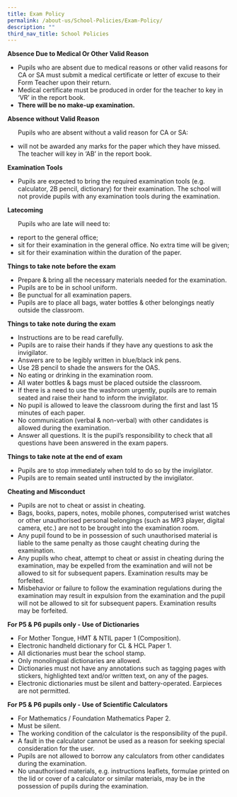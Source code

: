 ```yaml
---
title: Exam Policy
permalink: /about-us/School-Policies/Exam-Policy/
description: ""
third_nav_title: School Policies
---
```

<b>Absence Due to Medical Or Other Valid Reason</b>  
<ul>
  <li>Pupils who are absent due to medical reasons or other valid reasons for CA or SA must submit a medical certificate or letter of excuse to their Form Teacher upon their return.</li>
  <li>Medical certificate must be produced in order for the teacher to key in ‘VR’ in the report book.</li>
  <li><b>There will be no make-up examination.</b></li>
</ul>  

<b>Absence without Valid Reason</b>   
<ul>
  <p>Pupils who are absent without a valid reason for CA or SA: </p>
  <li>will not be awarded any marks for the paper which they have missed. The teacher will key in ‘AB’ in the report book.</li>
</ul>
    
<b>Examination Tools</b>  
<ul>
  <li>Pupils are expected to bring the required examination tools (e.g. calculator, 2B pencil, dictionary) for their examination. The school will not provide pupils with any examination tools during the examination.</li>
</ul>

<b>Latecoming</b> 
<ul>
 <p>Pupils who are late will need to:</p>
  <li>report to the general office;</li>
  <li>sit for their examination in the general office. No extra time will be given;</li>
  <li>sit for their examination within the duration of the paper.</li>
</ul>

<b>Things to take note before the exam</b>   
<ul>
  <li>Prepare & bring all the necessary materials needed for the examination.</li>
  <li>Pupils are to be in school uniform.</li>
  <li>Be punctual for all examination papers.</li>
  <li>Pupils are to place all bags, water bottles & other belongings neatly outside the classroom.</li>
</ul>


<b>Things to take note during the exam</b>
<ul>
  <li>Instructions are to be read carefully.</li>
  <li>Pupils are to raise their hands if they have any questions to ask the invigilator.</li>
  <li>Answers are to be legibly written in blue/black ink pens.</li>
  <li>Use 2B pencil to shade the answers for the OAS.</li>
  <li>No eating or drinking in the examination room. </li>
  <li>All water bottles & bags must be placed outside the classroom.</li>
  <li>If there is a need to use the washroom urgently, pupils are to remain seated and raise their hand to inform the invigilator. </li>
  <li>No pupil is allowed to leave the classroom during the first and last 15 minutes of each paper.</li>
  <li>No communication (verbal & non-verbal) with other candidates is allowed during the examination. </li>
  <li>Answer all questions. It is the pupil’s responsibility to check that all questions have been answered in the exam papers.</li>
</ul>

<b>Things to take note at the end of exam</b>  
<ul>
  <li>Pupils are to stop immediately when told to do so by the invigilator.</li>
  <li>Pupils are to remain seated until instructed by the invigilator.</li>
</ul>  

<b>Cheating and Misconduct</b>    
<ul>
  <li>Pupils are not to cheat or assist in cheating.  </li>
  <li>Bags, books, papers, notes, mobile phones, computerised wrist watches or other unauthorised personal belongings (such as MP3 player, digital camera, etc.) are not to be brought into the examination room.</li>
  <li>Any pupil found to be in possession of such unauthorised material is liable to the same penalty as those caught cheating during the examination.</li>
  <li>Any pupils who cheat, attempt to cheat or assist in cheating during the examination, may be expelled from the examination and will not be allowed to sit for subsequent papers. Examination results may be forfeited.</li>
  <li>Misbehavior or failure to follow the examination regulations during the examination may result in expulsion from the examination and the pupil will not be allowed to sit for subsequent papers. Examination results may be forfeited.</li>
</ul>

<b>For P5 & P6 pupils only - Use of Dictionaries</b>  
<ul>
  <li>For Mother Tongue, HMT & NTIL paper 1 (Composition).</li>
  <li>Electronic handheld dictionary for CL & HCL Paper 1.</li>
  <li>All dictionaries must bear the school stamp.</li>
  <li>Only monolingual dictionaries are allowed.</li>
  <li>Dictionaries must not have any annotations such as tagging pages with stickers, highlighted text and/or written text, on any of the pages.  </li>
  <li>Electronic dictionaries must be silent and battery-operated. Earpieces are not permitted.</li>
</ul>  

<b>For P5 & P6 pupils only - Use of Scientific Calculators</b>  
<ul>
  <li>For Mathematics / Foundation Mathematics Paper 2.</li>
  <li>Must be silent.</li>
  <li>The working condition of the calculator is the responsibility of the pupil.</li>
  <li>A fault in the calculator cannot be used as a reason for seeking special consideration for the user.</li>
  <li>Pupils are not allowed to borrow any calculators from other candidates during the examination. </li>
  <li>No unauthorised materials, e.g. instructions leaflets, formulae printed on the lid or cover of a calculator or similar materials, may be in the possession of pupils during the examination.</li>
</ul>   